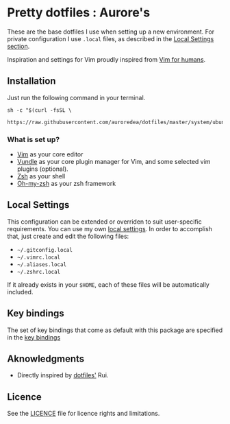 # Pretty dotfiles : Aurore's

These are the base dotfiles I use when setting up a new environment. For private configuration I use `.local` files, as described in the [Local Settings section](https://github.com/auroredea/dotfiles#local-settings).

Inspiration and settings for Vim proudly inspired from [Vim for humans](https://vimebook.com/en).

## Installation

Just run the following command in your terminal.

```shell
sh -c "$(curl -fsSL \
  https://raw.githubusercontent.com/auroredea/dotfiles/master/system/ubuntu.sh)"
```

### What is set up?
* [Vim](http://www.vim.org/) as your core editor
* [Vundle](https://github.com/VundleVim/Vundle.vim) as your core plugin manager for Vim, and some selected vim plugins (optional).
* [Zsh](http://www.zsh.org/) as your shell
* [Oh-my-zsh](http://ohmyz.sh/) as your zsh framework

## Local Settings
This configuration can be extended or overriden to suit user-specific
requirements. You can use my own [local settings](https://github.com/auroredea/dotfiles/tree/master/local). In order to accomplish that, just create and edit the following files:
* `~/.gitconfig.local`
* `~/.vimrc.local`
* `~/.aliases.local`
* `~/.zshrc.local`

If it already exists in your `$HOME`, each of these files will be automatically included.

## Key bindings
The set of key bindings that come as default with this package are specified in the [key bindings](https://github.com/auroredea/dotfiles/blob/master/key_bindings.md)

## Aknowledgments
* Directly inspired by [dotfiles'](https://github.com/ruiafonsopereira/dotfiles) Rui.

## Licence
See the [LICENCE](https://github.com/auroredea/dotfiles/blob/master/LICENCE.md) file for licence rights and limitations.
